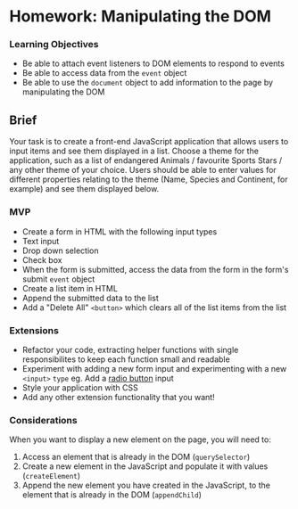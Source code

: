 # Homework: Manipulating the DOM

### Learning Objectives

- Be able to attach event listeners to DOM elements to respond to events
- Be able to access data from the `event` object
- Be able to use the `document` object to add information to the page by manipulating the DOM

## Brief

Your task is to create a front-end JavaScript application that allows users to input items and see them displayed in a list. Choose a theme for the application, such as a list of endangered Animals / favourite Sports Stars / any other theme of your choice. Users should be able to enter values for different properties relating to the theme (Name, Species and Continent, for example) and see them displayed below.

### MVP

- Create a form in HTML with the following input types
- Text input
- Drop down selection
- Check box
- When the form is submitted, access the data from the form in the form's submit `event` object
- Create a list item in HTML 
- Append the submitted data to the list 
- Add a "Delete All" `<button>` which clears all of the list items from the list

### Extensions

- Refactor your code, extracting helper functions with single responsibilites to keep each function small and readable
- Experiment with adding a new form input and experimenting with a new `<input>` `type` eg. Add a [radio button](https://developer.mozilla.org/en-US/docs/Web/HTML/Element/input/radio) input
- Style your application with CSS
- Add any other extension functionality that you want!

### Considerations

When you want to display a new element on the page, you will need to:

1. Access an element that is already in the DOM (`querySelector`)
2. Create a new element in the JavaScript and populate it with values (`createElement`)
3. Append the new element you have created in the JavaScript, to the element that is already in the DOM (`appendChild`)

